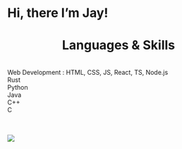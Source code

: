 
# Hi, there I’m Jay! 



<h1 align="center">Languages & Skills</h1>
<br/>
     Web Development : HTML, CSS, JS, React, TS, Node.js
<br/>
     Rust
   <br/>
   Python
   <br/>
   Java
   <br/>
     C++
  <br/>
   C
  <br/>
  <br/>
  <br/>

   <p align="center">
        
![](https://c.tenor.com/CwZDbX7DvR8AAAAd/pixel-sakura.gif)
   </p>

        
